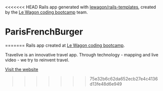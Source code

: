<<<<<<< HEAD
Rails app generated with [lewagon/rails-templates](https://github.com/lewagon/rails-templates), created by the [Le Wagon coding bootcamp](https://www.lewagon.com) team.
# ParisFrenchBurger
=======
Rails app created at [Le Wagon coding bootcamp](https://www.lewagon.com). 

Travelive is an innovative travel app.
Through technology - mapping and live video - we try to reinvent travel.

[Visit the website](https://www.travelive.fr)
>>>>>>> 75e32b6c62da652ecb27e4c4136d13fe48d6e949
